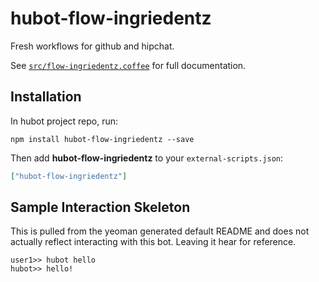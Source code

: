 # hubot-flow-ingriedentz

Fresh workflows for github and hipchat.

See [`src/flow-ingriedentz.coffee`](src/flow-ingriedentz.coffee) for full documentation.

## Installation

In hubot project repo, run:

`npm install hubot-flow-ingriedentz --save`

Then add **hubot-flow-ingriedentz** to your `external-scripts.json`:

```json
["hubot-flow-ingriedentz"]
```

## Sample Interaction Skeleton

This is pulled from the yeoman generated default README and does not actually reflect
interacting with this bot. Leaving it hear for reference.

```
user1>> hubot hello
hubot>> hello!
```
